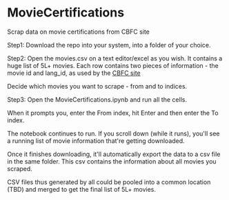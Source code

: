 # MovieCertifications
Scrap data on movie certifications from CBFC site

Step1: Download the repo into your system, into a folder of your choice.

Step2: Open the movies.csv on a text editor/excel as you wish.  It contains a huge list of 5L+ movies.  Each row contains two pieces of information - the movie id and lang_id, as used by the [CBFC site](https://www.cbfcindia.gov.in/main/)

Decide which movies you want to scrape - from and to indices.

Step3: Open the MovieCertifications.ipynb and run all the cells.

When it prompts you, enter the From index, hit Enter and then enter the To index.

The notebook continues to run.  If you scroll down (while it runs), you'll see a running list of movie information that're getting downloaded.

Once it finishes downloading, it'll automatically export the data to a csv file in the same folder.  This csv contains the information about all movies you scraped.

CSV files thus generated by all could be pooled into a common location (TBD) and merged to get the final list of 5L+ movies.
